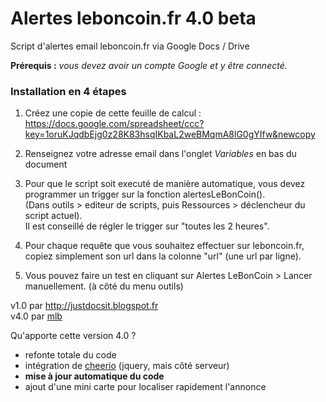 

Alertes leboncoin.fr 4.0 beta
=============================

Script d'alertes email leboncoin.fr via Google Docs / Drive

**Prérequis :** *vous devez avoir un compte Google et y être connecté.*

### Installation en 4 étapes
1. Créez une copie de cette feuille de calcul : https://docs.google.com/spreadsheet/ccc?key=1oruKJqdbEjg0z28K83hsqIKbaL2weBMqmA8lG0gYIfw&newcopy  
 
2. Renseignez votre adresse email dans l'onglet *Variables* en bas du document

3. Pour que le script soit executé de manière automatique, vous devez programmer un trigger sur la fonction alertesLeBonCoin().  
(Dans outils > editeur de scripts, puis Ressources > déclencheur du script actuel).  
Il est conseillé de régler le trigger sur "toutes les 2 heures".

4. Pour chaque requête que vous souhaitez effectuer sur leboncoin.fr, copiez simplement son url dans la colonne "url" (une url par ligne). 

5. Vous pouvez faire un test en cliquant sur Alertes LeBonCoin > Lancer manuellement. (à côté du menu outils)

v1.0 par http://justdocsit.blogspot.fr  
v4.0 par [mlb](http://www.maximelebreton.com)  

Qu'apporte cette version 4.0 ?
* refonte totale du code
* intégration de [cheerio](https://github.com/cheeriojs/cheerio) (jquery, mais côté serveur)
* **mise à jour automatique du code**
* ajout d'une mini carte pour localiser rapidement l'annonce

